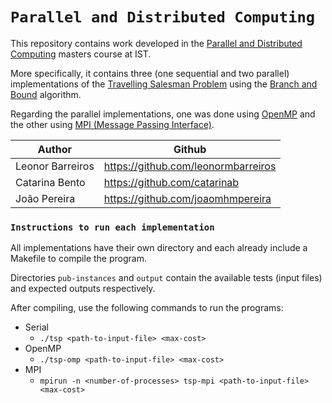 # `Parallel and Distributed Computing` #

This repository contains work developed in the [Parallel and Distributed Computing](https://fenix.tecnico.ulisboa.pt/disciplinas/CPD2/2022-2023/2-semestre/pagina-inicial) masters course at IST.

More specifically, it contains three (one sequential and two parallel) implementations of the [Travelling Salesman Problem](https://en.wikipedia.org/wiki/Travelling_salesman_problem) using the [Branch and Bound](https://en.wikipedia.org/wiki/Branch_and_bound) algorithm. 

Regarding the parallel implementations, one was done using [OpenMP](https://en.wikipedia.org/wiki/OpenMP) and the other using [MPI (Message Passing Interface)](https://en.wikipedia.org/wiki/Message_Passing_Interface).

Author | Github
-------|-------
Leonor Barreiros      | https://github.com/leonormbarreiros
Catarina Bento        | https://github.com/catarinab
João Pereira          | https://github.com/joaomhmpereira

### `Instructions to run each implementation` ###

All implementations have their own directory and each already include a Makefile to compile the program.

Directories `pub-instances` and `output` contain the available tests (input files) and expected outputs respectively.

After compiling, use the following commands to run the programs:
- Serial
    - `./tsp <path-to-input-file> <max-cost>`
- OpenMP
    - `./tsp-omp <path-to-input-file> <max-cost>`
- MPI
    - `mpirun -n <number-of-processes> tsp-mpi <path-to-input-file> <max-cost>`